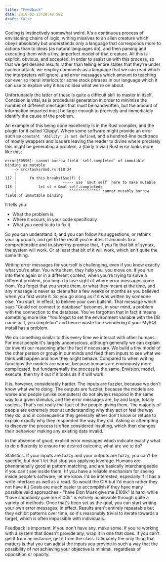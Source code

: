 ```yaml
---
title: "Feedback"
date: 2018-02-13T20:49:58Z
draft: false
---
```


Coding is instinctively somewhat weird. It's a continuous process of envisioning
chains of logic, writing missives to an alien creature which obeys absolutely
but understands only a language that corresponds more to actions than to
ideas (as natural languages do), and then parsing and executing them with a
tiny, imperfect model of that creature. All this is explicit, obvious, and
accepted. In order to assist us with this process, so that we get desired
results rather than telling entire states that they're under nuclear attack,
we employ comments as a language that we can read which the interpreters will
ignore, and error messages which amount to teaching our ever so literal
interlocutor some stock phrases in our language which it can use to explain
why it has no idea what we're on about.

Unfortunately the latter of these is quite a difficult skill to master in
itself. Concision is vital, as is procedural generation in order to minimise
the number of different messages that must be handwritten, but the amount of
information imparted must be large enough to precisely and immediately
identify the cause of the problem.

An example of this being done excellently is in the Rust compiler, and the
plugin for it called 'Clippy'. Where some software might provide an error such
as `constant 'Ability' is not defined`, and a hundred-line backtrace of mostly
wrappers and loaders leaving the reader to divine where precisely this might be
generating a problem, a (fairly trivial) Rust error looks more like this:

```
error[E0596]: cannot borrow field `self.completed` of immutable binding as mutable
   --> src/tasks/mod.rs:118:24
    |
117 |      fn this_breaks(&self) {
    |                     ----- use `&mut self` here to make mutable
118 |          let st = &mut self.completed;
    |                        ^^^^^^^^^^^^^^ cannot mutably borrow field of immutable binding

```

It tells you:

- What the problem is
- Where it occurs, in your code specifically
- What you need to do to fix it

So you can understand it, and you can follow its suggestions, or rethink your
approach, and get to the result you're after. It amounts to a comprehensible
and trustworthy promise that, if you fix that bit of syntax, the system will
work. Or at least that bit of it will work, which isn't quite the same thing.

Writing error messages for yourself is challenging, even if you know exactly
what you're after. You write them, they help you, you move on. If you run into
them again or in a different context, when you're trying to solve a different
problem, you begin to lose sight of where error messages come from. You
forget that you wrote them, or what they meant at the time, and any message is
never as clear after a few weeks or months as you believed when you first
wrote it. So you go along as if it was written by someone else. You start, in
effect, to believe your own bullshit. That message which says "Could not connect
to database" becomes, in your mind, a problem with the connection to the
database. You've forgotten that in fact it means something more like "You forgot
to set the environment variable with the DB name in it, you simpleton" and hence
waste time wondering if your MySQL install has a problem.

We do something similar to this every time we interact with other humans. For
most people it's largely unconscious, although generally we can explain (or
invent) our reasoning after the fact if necessary. We build a tiny model of the
other person or group in our minds and feed them inputs to see what we think
will happen and how they might behave. Compared to when writing functions the
models are worse, because humans are enormously more complicated, but
fundamentally the process is the same. Envision, model, execute, then try it out
if it looks as if it will work.

It is, however, considerably harder. The inputs are fuzzier, because we don't
know what we're doing. The outputs are fuzzier, because the models are worse and
people (unlike computers) do not always respond in the same way to a given
stimulus, and the error messages are, by and large, totally useless.
That's not really the fault of the people giving them. The majority of people
are extremely poor at understanding why they act or feel the way they do, and in
consequence they generally either don't know or refuse to explain exactly why
they responded the way they did. Asking or attempting to discover the process
is often considered insulting, which then changes their behaviour making any
existing data invalid.

In the absence of good, explicit error messages which indicate exactly what to
do differently to ensure the desired outcome, what are we to do?

Statistics. If your inputs are fuzzy and your outputs are fuzzy, you can't be
specific, but don't let that stop you applying leverage. Humans are
phenomenally good at pattern matching, and are basically interchangeable if you
can't see inside them. (If you have a reliable mechanism for seeing inside
people's software, let me know. I'd be interested, especially if it has a write
interface as well as a read. So would the CIA but I'd much rather they not have
it.) Goals are much easier to accomplish if they have many possible valid
approaches - "have Elon Musk give me £100k" is hard, while "have *somebody* give
me £100k" is entirely achievable through quite a variety of methods. Once that's
been set as the goal, you can start writing your own error messages, in effect.
Results aren't entirely repeatable but they exhibit patterns over time, so it's
reasonably trivial to iterate towards a target, which is often impossible with
individuals.

Feedback is important. If you don't have any, make some. If you're working with
a system that doesn't provide any, wrap it in one that does. If you can't get it
from an instance, get it from the class. Ultimately the only thing that matters
is that you can adjust the inputs you provide in such a way that the possibility
of not achieving your objective is minimal, regardless of opposition or opacity.
